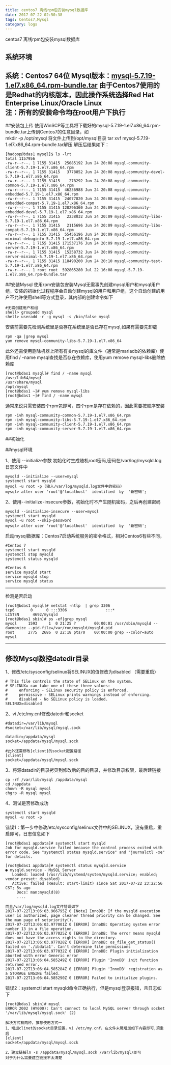```yaml
---
title: centos7 离线rpm包安装mysql数据库
date: 2017-07-22 02:50:38
tags: Centos7,Mysql
category: logs
---
```

centos7 离线rpm包安装mysql数据库
<!--more-->


## 系统环境
系统：Centos7  64位
Mysql版本：[mysql-5.7.19-1.el7.x86_64.rpm-bundle.tar](https://dev.mysql.com/downloads/mysql/) 由于Centos7使用的是Redhat的内核版本，因此操作系统选择Red Hat Enterprise Linux/Oracle Linux  
注：所有的安装命令均在root用户下执行
---
##安装包上传
使用WinSCP等工具将下载好的mysql-5.7.19-1.el7.x86_64.rpm-bundle.tar上传到Centos7的任意目录，如  
mkdir -p /opt/mysql 将文件上传到/opt/mysql目录 tar xvf mysql-5.7.19-1.el7.x86_64.rpm-bundle.tar解压
解压后结果如下：
```
[hadoop@bdas1 mysql]$ ls -lrt
total 1157956
-rw-r--r--. 1 7155 31415  25085192 Jun 24 20:08 mysql-community-client-5.7.19-1.el7.x86_64.rpm
-rw-r--r--. 1 7155 31415   3778852 Jun 24 20:08 mysql-community-devel-5.7.19-1.el7.x86_64.rpm
-rw-r--r--. 1 7155 31415    278292 Jun 24 20:08 mysql-community-common-5.7.19-1.el7.x86_64.rpm
-rw-r--r--. 1 7155 31415  46236988 Jun 24 20:08 mysql-community-embedded-5.7.19-1.el7.x86_64.rpm
-rw-r--r--. 1 7155 31415  24077820 Jun 24 20:08 mysql-community-embedded-compat-5.7.19-1.el7.x86_64.rpm
-rw-r--r--. 1 7155 31415 128296360 Jun 24 20:09 mysql-community-embedded-devel-5.7.19-1.el7.x86_64.rpm
-rw-r--r--. 1 7155 31415   2238032 Jun 24 20:09 mysql-community-libs-5.7.19-1.el7.x86_64.rpm
-rw-r--r--. 1 7155 31415   2115696 Jun 24 20:09 mysql-community-libs-compat-5.7.19-1.el7.x86_64.rpm
-rw-r--r--. 1 7155 31415  55456196 Jun 24 20:09 mysql-community-minimal-debuginfo-5.7.19-1.el7.x86_64.rpm
-rw-r--r--. 1 7155 31415 171537176 Jun 24 20:09 mysql-community-server-5.7.19-1.el7.x86_64.rpm
-rw-r--r--. 1 7155 31415  15258732 Jun 24 20:09 mysql-community-server-minimal-5.7.19-1.el7.x86_64.rpm
-rw-r--r--. 1 7155 31415 118490200 Jun 24 20:10 mysql-community-test-5.7.19-1.el7.x86_64.rpm
-rw-r--r--. 1 root root  592865280 Jul 22 16:08 mysql-5.7.19-1.el7.x86_64.rpm-bundle.tar
```

##安装Mysql
使用rpm安装包安装Mysql无需事先创建mysql用户和mysql用户组，安装的初始化过程程序会自动创建mysql的用户和用户组，这个自动创建的用户不允许使用shell等方式登录，其内部的创建命令如下
```
#无需创建用户和组
shell> groupadd mysql
shell> useradd -r -g mysql -s /bin/false mysql
```
安装前需要先检测系统里是否存在系统里是否已存在mysql,如果有需要先卸载
```
rpm -qa |grep mysql
yum remove mysql-community-libs-5.7.19-1.el7.x86_64
```
此外还需使用删除机器上所有有关mysql的库文件（通常是mariadb的依赖库）使用find / -name mysql查找是否存在依赖库，使用yum remove mysql-libs删除依赖库
```
[root@bdas1 mysql]# find / -name mysql
/usr/lib64/mysql
/usr/share/mysql
/opt/mysql
[root@bdas1 ~]# yum remove mysql-libs
[root@bdas1 ~]# find / -name mysql
```
通常来说只需安装四个rpm包即可，四个rpm是存在依赖的，因此需要按顺序安装
```
rpm -ivh mysql-community-common-5.7.19-1.el7.x86_64.rpm
rpm -ivh mysql-community-libs-5.7.19-1.el7.x86_64.rpm
rpm -ivh mysql-community-client-5.7.19-1.el7.x86_64.rpm
rpm -ivh mysql-community-server-5.7.19-1.el7.x86_64.rpm
```
##初始化

##mysql环境

1、使用 --initialize参数 初始化时生成随机root密码,密码在/var/log/mysqld.log 日志文件中  

```
mysqld --initialize --user=mysql
systemctl start mysqld
mysql -u root -p (输入/var/log/mysqld.log文件中的密码)
mysql> alter user 'root'@'localhost'  identified  by  '新密码';
```

2、使用--initialize-insecure参数，初始化时不产生随机密码，之后再创建密码

```
mysqld --initialize-insecure --user=mysql
systemctl start mysqld
mysql -u root --skip-password
mysql> alter user 'root'@'localhost'  identified  by  '新密码';
```

启动mysql数据库：Centos7启动系统服务的密令格式，相对Centos6有些不同，  
```
#Centos 7
systemctl start mysqld
systemctl stop mysqld
systemctl status mysqld

#Centos 6
service mysqld start
service mysqld stop
service mysqld status
```
***
检测是否启动
```
[root@bdas1 mysql]# netstat -ntlp  | grep 3306
tcp6       0      0 :::3306                 :::*                    LISTEN      4692/mysqld 
[root@bdas1 sbin]# ps -ef|grep mysql
mysql     1593     1  0 21:25 ?        00:00:01 /usr/sbin/mysqld --daemonize --pid-file=/var/run/mysqld/mysqld.pid
root      2775  2686  0 22:18 pts/0    00:00:00 grep --color=auto mysql
```


---
## 修改Mysql数控datedir目录

1、修改/etc/sysconfig/selinux将SELINUX的值修改为disabled （需要重启）

```
# This file controls the state of SELinux on the system.
# SELINUX= can take one of these three values:
#     enforcing - SELinux security policy is enforced.
#     permissive - SELinux prints warnings instead of enforcing.
#     disabled - No SELinux policy is loaded.
SELINUX=disabled
```
2、vi /etc/my.cnf修改datedir和socket
```
#datadir=/var/lib/mysql
#socket=/var/lib/mysql/mysql.sock

datadir=/appdata/mysql
socket=/appdata/mysql/mysql.sock

#此外还需修改[client]的socket配置路径
[client]
socket=/appdata/mysql/mysql.sock
```
3、将源datadir的目录拷贝到修改后的目的目录，并修改目录权限，最后建链接
```
cp -rf /var/lib/mysql /appdata/mysql
cd /appdata
chown -R mysql mysql
chgrp -R mysql mysql

```
4、测试是否修改成功

```
systemctl start mysqld
mysql -u root -p
```

错误1：第一步中修改/etc/sysconfig/selinux文件中的SELINUX，没有重启，重启即可，日志信息如下

```
[root@bdas1 appdata]# systemctl start mysqld
Job for mysqld.service failed because the control process exited with error code. See "systemctl status mysqld.service" and "journalctl -xe" for details.

[root@bdas1 appdata]# systemctl status mysqld.service
● mysqld.service - MySQL Server
   Loaded: loaded (/usr/lib/systemd/system/mysqld.service; enabled; vendor preset: disabled)
   Active: failed (Result: start-limit) since Sat 2017-07-22 23:22:56 CST; 5s ago
     Docs: man:mysqld(8)
     ....

而且/var/log/mysqld.log文件错误如下
2017-07-22T13:06:03.966795Z 0 [Note] InnoDB: If the mysqld execution user is authorized, page cleaner thread priority can be changed. See the man page of setpriority().
2017-07-22T13:06:03.977001Z 0 [ERROR] InnoDB: Operating system error number 13 in a file operation.
2017-07-22T13:06:03.977025Z 0 [ERROR] InnoDB: The error means mysqld does not have the access rights to the directory.
2017-07-22T13:06:03.977028Z 0 [ERROR] InnoDB: os_file_get_status() failed on './ibdata1'. Can't determine file permissions
2017-07-22T13:06:03.977032Z 0 [ERROR] InnoDB: Plugin initialization aborted with error Generic error
2017-07-22T13:06:04.585249Z 0 [ERROR] Plugin 'InnoDB' init function returned error.
2017-07-22T13:06:04.585284Z 0 [ERROR] Plugin 'InnoDB' registration as a STORAGE ENGINE failed.
2017-07-22T13:06:04.585290Z 0 [ERROR] Failed to initialize plugins.
```
错误2：systemctl start mysqld命令正确执行，但是mysql登录报错，且日志如下

```
[root@bdas1 sbin]# mysql
ERROR 2002 (HY000): Can't connect to local MySQL server through socket '/var/lib/mysql/mysql.sock' (2)

解决方式有两种，推荐使用方式一
1、增加clinet的socket目录设置，vi /etc/my.cnf，在文件末尾增加如下内容即可,须重启
[client]
socket=/appdata/mysql/mysql.sock

2、建立链接ln -s /appdata/mysql/mysql.sock /var/lib/mysql/即可
对于为什么需要建立链接不太清楚
```



